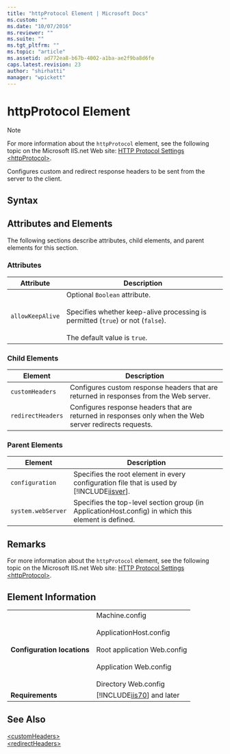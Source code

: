 ```yaml
---
title: "httpProtocol Element | Microsoft Docs"
ms.custom: ""
ms.date: "10/07/2016"
ms.reviewer: ""
ms.suite: ""
ms.tgt_pltfrm: ""
ms.topic: "article"
ms.assetid: ad772ea8-b67b-4002-a1ba-ae2f9ba8d6fe
caps.latest.revision: 23
author: "shirhatti"
manager: "wpickett"
---
```

# httpProtocol Element
> [!NOTE]
>  For more information about the `httpProtocol` element, see the following topic on the Microsoft IIS.net Web site: [HTTP Protocol Settings \<httpProtocol>](http://www.iis.net/ConfigReference/system.webServer/httpProtocol).  
  
 Configures custom and redirect response headers to be sent from the server to the client.  
  
## Syntax  
  
## Attributes and Elements  
 The following sections describe attributes, child elements, and parent elements for this section.  
  
### Attributes  
  
|Attribute|Description|  
|---------------|-----------------|  
|`allowKeepAlive`|Optional `Boolean` attribute.<br /><br /> Specifies whether keep-alive processing is permitted (`true`) or not (`false`).<br /><br /> The default value is `true`.|  
  
### Child Elements  
  
|Element|Description|  
|-------------|-----------------|  
|`customHeaders`|Configures custom response headers that are returned in responses from the Web server.|  
|`redirectHeaders`|Configures response headers that are returned in responses only when the Web server redirects requests.|  
  
### Parent Elements  
  
|Element|Description|  
|-------------|-----------------|  
|`configuration`|Specifies the root element in every configuration file that is used by [!INCLUDE[iisver](../../reference/admin/includes/iisver-md.md)].|  
|`system.webServer`|Specifies the top-level section group (in ApplicationHost.config) in which this element is defined.|  
  
## Remarks  
 For more information about the `httpProtocol` element, see the following topic on the Microsoft IIS.net Web site: [HTTP Protocol Settings \<httpProtocol>](http://www.iis.net/ConfigReference/system.webServer/httpProtocol).  
  
## Element Information  
  
|||  
|-|-|  
|**Configuration locations**|Machine.config<br /><br /> ApplicationHost.config<br /><br /> Root application Web.config<br /><br /> Application Web.config<br /><br /> Directory Web.config|  
|**Requirements**|[!INCLUDE[iis70](../../reference/admin/includes/iis70-md.md)] and later|  
  
## See Also  
 [\<customHeaders>](../../reference/admin/customheaders-element-for-httpprotocol.md)   
 [\<redirectHeaders>](../../reference/admin/redirectheaders-element.md)